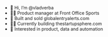 - 👋 Hi, I’m @vladverba
- 👨‍💻 Product manager at Front Office Sports
- 🛫 Built and sold globalentryalerts.com
- 👷‍♂️ Currently building thestartupsphere.com
- 🤖 Interested in product, data and automation
